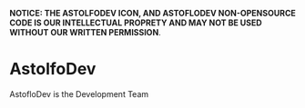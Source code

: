 **NOTICE: THE ASTOLFODEV ICON, AND ASTOFLODEV NON-OPENSOURCE CODE IS OUR INTELLECTUAL PROPRETY AND MAY NOT BE USED WITHOUT OUR WRITTEN PERMISSION**.

# AstolfoDev
AstofloDev is the Development Team
